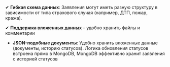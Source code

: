 

✔ **Гибкая схема данных**: Заявления могут иметь разную структуру в зависимости от типа страхового случая (например, ДТП, пожар, кража).

✔ **Поддержка вложенных данных** – удобно хранить файлы и комментарии
- **JSON-подобные документы**: Удобно хранить вложенные данные (документы, историю статусов).
Логика обновления статусов встроена прямо в MongoDB, MongoDB эффективно хранит заявления с историей статусов